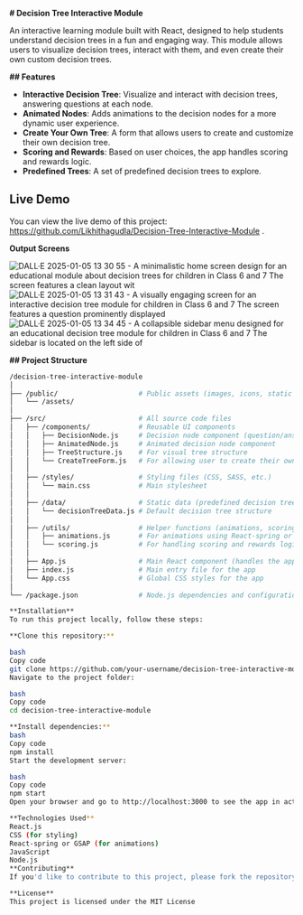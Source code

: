 **# Decision Tree Interactive Module**

An interactive learning module built with React, designed to help students understand decision trees in a fun and engaging way. This module allows users to visualize decision trees, interact with them, and even create their own custom decision trees.

**## Features**

- **Interactive Decision Tree**: Visualize and interact with decision trees, answering questions at each node.
- **Animated Nodes**: Adds animations to the decision nodes for a more dynamic user experience.
- **Create Your Own Tree**: A form that allows users to create and customize their own decision tree.
- **Scoring and Rewards**: Based on user choices, the app handles scoring and rewards logic.
- **Predefined Trees**: A set of predefined decision trees to explore.
  
## Live Demo

You can view the live demo of this project: https://github.com/Likhithagudla/Decision-Tree-Interactive-Module .

**Output Screens**

![DALL·E 2025-01-05 13 30 55 - A minimalistic home screen design for an educational module about decision trees for children in Class 6 and 7  The screen features a clean layout wit](https://github.com/user-attachments/assets/212f30b2-54e2-4cec-8847-914aefdd4f15)
![DALL·E 2025-01-05 13 31 43 - A visually engaging screen for an interactive decision tree module for children in Class 6 and 7  The screen features a question prominently displayed](https://github.com/user-attachments/assets/4ead2889-bf64-494c-a1a2-e00487d99940)
![DALL·E 2025-01-05 13 34 45 - A collapsible sidebar menu designed for an educational decision tree module for children in Class 6 and 7  The sidebar is located on the left side of ](https://github.com/user-attachments/assets/db3048d2-87a1-417e-93b1-88ccc58ad4c7)

**## Project Structure**

```bash
/decision-tree-interactive-module
│
├── /public/                    # Public assets (images, icons, static files)
│   └── /assets/
│
├── /src/                       # All source code files
│   ├── /components/            # Reusable UI components
│   │   ├── DecisionNode.js     # Decision node component (question/answer)
│   │   ├── AnimatedNode.js     # Animated decision node component
│   │   ├── TreeStructure.js    # For visual tree structure
│   │   └── CreateTreeForm.js   # For allowing user to create their own tree
│   │
│   ├── /styles/                # Styling files (CSS, SASS, etc.)
│   │   └── main.css            # Main stylesheet
│   │
│   ├── /data/                  # Static data (predefined decision trees)
│   │   └── decisionTreeData.js # Default decision tree structure
│   │
│   ├── /utils/                 # Helper functions (animations, scoring)
│   │   ├── animations.js       # For animations using React-spring or GSAP
│   │   └── scoring.js          # For handling scoring and rewards logic
│   │
│   ├── App.js                  # Main React component (handles the app logic)
│   ├── index.js                # Main entry file for the app
│   └── App.css                 # Global CSS styles for the app
│
└── /package.json               # Node.js dependencies and configurations

**Installation**
To run this project locally, follow these steps:

**Clone this repository:**

bash
Copy code
git clone https://github.com/your-username/decision-tree-interactive-module.git
Navigate to the project folder:

bash
Copy code
cd decision-tree-interactive-module

**Install dependencies:**
bash
Copy code
npm install
Start the development server:

bash
Copy code
npm start
Open your browser and go to http://localhost:3000 to see the app in action.

**Technologies Used**
React.js
CSS (for styling)
React-spring or GSAP (for animations)
JavaScript
Node.js
**Contributing**
If you'd like to contribute to this project, please fork the repository and submit a pull request. Ensure your code adheres to the project's coding standards and includes tests where applicable.

**License**
This project is licensed under the MIT License 



